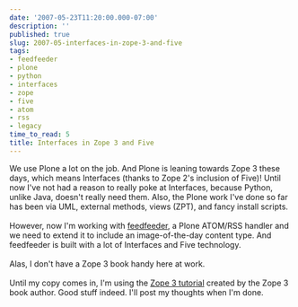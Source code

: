 ```yaml
---
date: '2007-05-23T11:20:00.000-07:00'
description: ''
published: true
slug: 2007-05-interfaces-in-zope-3-and-five
tags:
- feedfeeder
- plone
- python
- interfaces
- zope
- five
- atom
- rss
- legacy
time_to_read: 5
title: Interfaces in Zope 3 and Five
---
```


We use Plone a lot on the job.  And Plone is leaning towards Zope 3 these days, which means Interfaces (thanks to Zope 2's inclusion of Five)!  Until now I've not had a reason to really poke at Interfaces, because Python, unlike Java, doesn't really need them.  Also, the Plone work I've done so far has been via UML, external methods, views (ZPT), and fancy install scripts.<br /><br />However, now I'm working with <a href="http://plone.org/products/feedfeeder">feedfeeder</a>, a Plone ATOM/RSS handler and we need to extend it to include an image-of-the-day content type.  And feedfeeder is built with a lot of Interfaces and Five technology.<br /><br />Alas, I don't have a Zope 3 book handy here at work.<br /><br />Until my copy comes in, I'm using the <a href="http://worldcookery.com/files/ploneconf05-five/">Zope 3 tutorial</a> created by the Zope 3 book author.  Good stuff indeed.  I'll post my thoughts when I'm done.